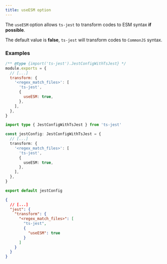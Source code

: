 ```yaml
---
title: useESM option
---
```


The `useESM` option allows `ts-jest` to transform codes to ESM syntax **if possible**.

The default value is **false**, `ts-jest` will transform codes to `CommonJS` syntax.

### Examples

```js tab
/** @type {import('ts-jest').JestConfigWithTsJest} */
module.exports = {
  // [...]
  transform: {
    '<regex_match_files>': [
      'ts-jest',
      {
        useESM: true,
      },
    ],
  },
}
```

```ts tab
import type { JestConfigWithTsJest } from 'ts-jest'

const jestConfig: JestConfigWithTsJest = {
  // [...]
  transform: {
    '<regex_match_files>': [
      'ts-jest',
      {
        useESM: true,
      },
    ],
  },
}

export default jestConfig
```

```JSON tab
{
  // [...]
  "jest": {
    "transform": {
      "<regex_match_files>": [
        "ts-jest",
        {
          "useESM": true
        }
      ]
    }
  }
}
```
